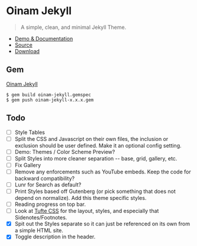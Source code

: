 # Oinam Jekyll

> A simple, clean, and minimal Jekyll Theme.

- [Demo & Documentation](https://oinam.github.io/oinam-jekyll/)
- [Source](https://github.com/oinam/oinam-jekyll)
- [Download](https://github.com/oinam/oinam-jekyll/archive/refs/heads/main.zip)

## Gem

[Oinam Jekyll](https://rubygems.org/gems/oinam-jekyll)

```
$ gem build oinam-jekyll.gemspec
$ gem push oinam-jekyll-x.x.x.gem
```

## Todo

- [ ] Style Tables
- [ ] Split the CSS and Javascript on their own files, the inclusion or exclusion should be user defined. Make it an optional config setting.
- [ ] Demo: Themes / Color Scheme Preview?
- [ ] Split Styles into more cleaner separation -- base, grid, gallery, etc.
- [ ] Fix Gallery
- [ ] Remove any enforcements such as YouTube embeds. Keep the code for backward compatibility?
- [ ] Lunr for Search as default?
- [ ] Print Styles based off Gutenberg (or pick something that does not depend on normalize). Add this theme specific styles.
- [ ] Reading progress on top bar.
- [ ] Look at [Tufte CSS](https://edwardtufte.github.io/tufte-css/) for the layout, styles, and especially that Sidenotes/Footnotes.
- [x] Spit out the Styles separate so it can just be referenced on its own from a simple HTML site.
- [x] Toggle description in the header.